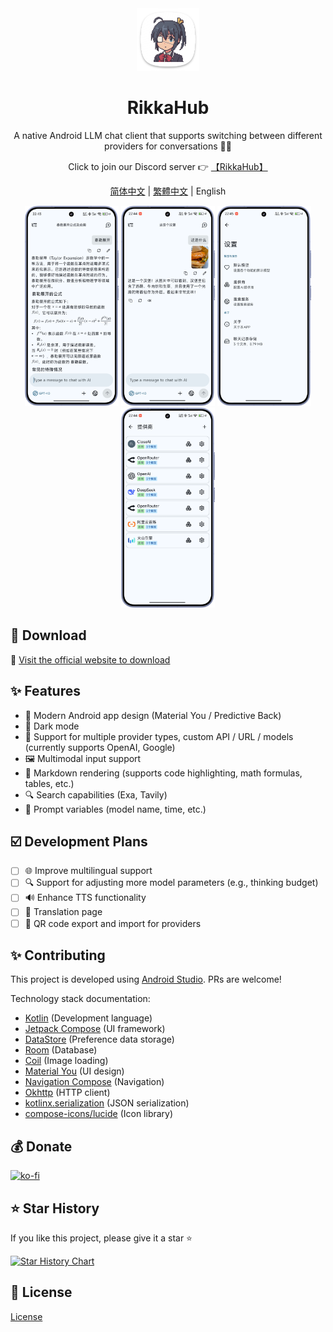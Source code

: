 <div align="center">
  <img src="docs/icon.png" alt="App Icon" width="100" />
  <h1>RikkaHub</h1>

A native Android LLM chat client that supports switching between different providers for conversations 🤖💬

Click to join our Discord server 👉 [【RikkaHub】](https://discord.gg/9weBqxe5c4)

[简体中文](README.md) | [繁體中文](README_ZH_TW.md) | English
</div>

<div align="center">
  <img src="docs/img/chat.png" alt="Chat Interface" width="150" />
  <img src="docs/img/chat_img.png" alt="Multimodal Chat Interface" width="150" />
  <img src="docs/img/setting.png" alt="Settings Interface" width="150" />
  <img src="docs/img/provider.png" alt="Provider Selection" width="150" />
</div>

## 🚀 Download

🔗 [Visit the official website to download](https://rikka-ai.com/)

## ✨ Features

- 🎨 Modern Android app design (Material You / Predictive Back)
- 🌙 Dark mode
- 🔄 Support for multiple provider types, custom API / URL / models (currently supports OpenAI, Google)
- 🖼️ Multimodal input support
- 📝 Markdown rendering (supports code highlighting, math formulas, tables, etc.)
- 🔍 Search capabilities (Exa, Tavily)
- 🧩 Prompt variables (model name, time, etc.)

## ☑️ Development Plans

- [ ] 🌐 Improve multilingual support
- [ ] 🔍 Support for adjusting more model parameters (e.g., thinking budget)
- [ ] 🔊 Enhance TTS functionality
- [ ] 📝 Translation page
- [ ] 🤳 QR code export and import for providers

## ✨ Contributing

This project is developed using [Android Studio](https://developer.android.com/studio). PRs are welcome!

Technology stack documentation:

- [Kotlin](https://kotlinlang.org/) (Development language)
- [Jetpack Compose](https://developer.android.com/jetpack/compose) (UI framework)
- [DataStore](https://developer.android.com/topic/libraries/architecture/datastore) (Preference data storage)
- [Room](https://developer.android.com/training/data-storage/room) (Database)
- [Coil](https://coil-kt.github.io/coil/) (Image loading)
- [Material You](https://m3.material.io/) (UI design)
- [Navigation Compose](https://developer.android.com/develop/ui/compose/navigation) (Navigation)
- [Okhttp](https://square.github.io/okhttp/) (HTTP client)
- [kotlinx.serialization](https://github.com/Kotlin/kotlinx.serialization) (JSON serialization)
- [compose-icons/lucide](https://composeicons.com/icon-libraries/lucide) (Icon library)

## 💰 Donate

[![ko-fi](https://ko-fi.com/img/githubbutton_sm.svg)](https://ko-fi.com/X8X71DVU91)

## ⭐ Star History

If you like this project, please give it a star ⭐

[![Star History Chart](https://api.star-history.com/svg?repos=re-ovo/rikkahub&type=Date)](https://star-history.com/#re-ovo/rikkahub&Date)

## 📄 License

[License](LICENSE)
